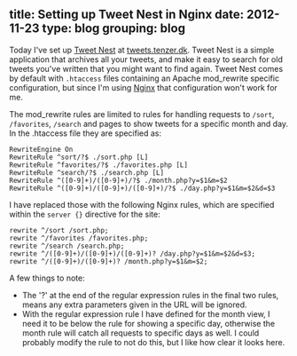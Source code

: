 title: Setting up Tweet Nest in Nginx
date: 2012-11-23
type: blog
grouping: blog
---
Today I've set up [Tweet Nest](http://pongsocket.com/tweetnest/) at [tweets.tenzer.dk](http://tweets.tenzer.dk/). Tweet Nest is a simple application that archives all your tweets, and make it easy to search for old tweets you've written that you might want to find again. Tweet Nest comes by default with `.htaccess` files containing an Apache mod_rewrite specific configuration, but since I'm using [Nginx](http://nginx.org/) that configuration won't work for me.

The mod_rewrite rules are limited to rules for handling requests to `/sort`, `/favorites`, `/search` and pages to show tweets for a specific month and day. In the .htaccess file they are specified as:

    RewriteEngine On
    RewriteRule ^sort/?$ ./sort.php [L]
    RewriteRule ^favorites/?$ ./favorites.php [L]
    RewriteRule ^search/?$ ./search.php [L]
    RewriteRule ^([0-9]+)/([0-9]+)/?$ ./month.php?y=$1&m=$2
    RewriteRule ^([0-9]+)/([0-9]+)/([0-9]+)/?$ ./day.php?y=$1&m=$2&d=$3

I have replaced those with the following Nginx rules, which are specified within the `server {}` directive for the site:

    rewrite ^/sort /sort.php;
    rewrite ^/favorites /favorites.php;
    rewrite ^/search /search.php;
    rewrite ^/([0-9]+)/([0-9]+)/([0-9]+)? /day.php?y=$1&m=$2&d=$3;
    rewrite ^/([0-9]+)/([0-9]+)? /month.php?y=$1&m=$2;

A few things to note:

- The '?' at the end of the regular expression rules in the final two rules, means any extra parameters given in the URL will be ignored.
- With the regular expression rule I have defined for the month view, I need it to be below the rule for showing a specific day, otherwise the month rule will catch all requests to specific days as well. I could probably modify the rule to not do this, but I like how clear it looks here.
